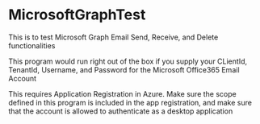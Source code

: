 # MicrosoftGraphTest
This is to test Microsoft Graph Email Send, Receive, and Delete functionalities

This program would run right out of the box if you supply your CLientId, TenantId, Username, and Password for the Microsoft Office365 Email Account

This requires Application Registration in Azure. Make sure the scope defined in this program is included in the app registration, and make sure that the 
account is allowed to authenticate as a desktop application
